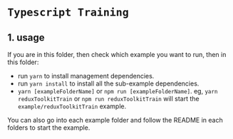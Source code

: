 # `Typescript Training`

## 1. usage

If you are in this folder, then check which example you want to run, then in this folder:

- run `yarn` to install management dependencies.
- run `yarn install` to install all the sub-example dependencies.
- `yarn [exampleFolderName]` or `npm run [exampleFolderName]`. eg, `yarn reduxToolkitTrain` or `npm run reduxToolkitTrain` will start the `example/reduxToolkitTrain` example.

You can also go into each example folder and follow the README in each folders to start the example.
